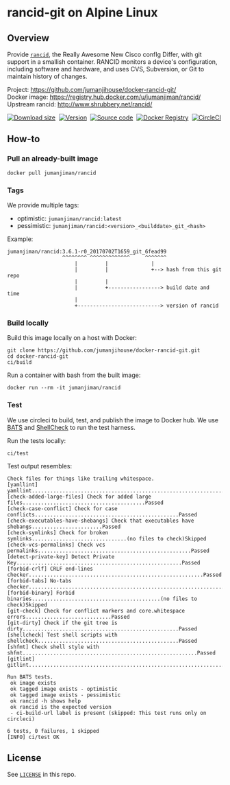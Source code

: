 # rancid-git on Alpine Linux

## Overview

Provide [`rancid`](http://www.shrubbery.net/rancid/),
the Really Awesome New Cisco confIg Differ,
with git support in a smallish container.
RANCID monitors a device's configuration, including software and hardware,
and uses CVS, Subversion, or Git to maintain history of changes.

Project:            https://github.com/jumanjihouse/docker-rancid-git/<br/>
Docker image:       https://registry.hub.docker.com/u/jumanjiman/rancid/<br/>
Upstream rancid:    http://www.shrubbery.net/rancid/

[![Download size](https://images.microbadger.com/badges/image/jumanjiman/rancid.svg)](http://microbadger.com/images/jumanjiman/rancid)&nbsp;
[![Version](https://images.microbadger.com/badges/version/jumanjiman/rancid.svg)](http://microbadger.com/images/jumanjiman/rancid)&nbsp;
[![Source code](https://images.microbadger.com/badges/commit/jumanjiman/rancid.svg)](http://microbadger.com/images/jumanjiman/rancid)&nbsp;
[![Docker Registry](https://img.shields.io/docker/pulls/jumanjiman/rancid.svg)](https://registry.hub.docker.com/u/jumanjiman/rancid/)&nbsp;
[![CircleCI](https://circleci.com/gh/jumanjihouse/docker-rancid-git.svg?style=svg)](https://circleci.com/gh/jumanjihouse/docker-rancid-git)


## How-to

### Pull an already-built image

    docker pull jumanjiman/rancid


### Tags

We provide multiple tags:

* optimistic:  `jumanjiman/rancid:latest`
* pessimistic: `jumanjiman/rancid:<version>_<builddate>_git_<hash>`

Example:

    jumanjiman/rancid:3.6.1-r0_20170702T1659_git_6fead99
                      ^^^^^^^^ ^^^^^^^^^^^^^     ^^^^^^^
                          |         |              |
                          |         |              +--> hash from this git repo
                          |         |
                          |         +-----------------> build date and time
                          |
                          +---------------------------> version of rancid


### Build locally

Build this image locally on a host with Docker:

    git clone https://github.com/jumanjihouse/docker-rancid-git.git
    cd docker-rancid-git
    ci/build

Run a container with bash from the built image:

    docker run --rm -it jumanjiman/rancid


### Test

We use circleci to build, test, and publish the image to Docker hub.
We use [BATS](https://github.com/bats-core/bats-core)
and [ShellCheck](https://github.com/koalaman/shellcheck) to run the test harness.

Run the tests locally:

    ci/test

Test output resembles:

    Check files for things like trailing whitespace.
    [yamllint] yamllint..........................................................................Passed
    [check-added-large-files] Check for added large files........................................Passed
    [check-case-conflict] Check for case conflicts...............................................Passed
    [check-executables-have-shebangs] Check that executables have shebangs.......................Passed
    [check-symlinks] Check for broken symlinks...............................(no files to check)Skipped
    [check-vcs-permalinks] Check vcs permalinks..................................................Passed
    [detect-private-key] Detect Private Key......................................................Passed
    [forbid-crlf] CRLF end-lines checker.........................................................Passed
    [forbid-tabs] No-tabs checker................................................................Passed
    [forbid-binary] Forbid binaries..........................................(no files to check)Skipped
    [git-check] Check for conflict markers and core.whitespace errors............................Passed
    [git-dirty] Check if the git tree is dirty...................................................Passed
    [shellcheck] Test shell scripts with shellcheck..............................................Passed
    [shfmt] Check shell style with shfmt.........................................................Passed
    [gitlint] gitlint............................................................................Passed

    Run BATS tests.
     ok image exists
     ok tagged image exists - optimistic
     ok tagged image exists - pessimistic
     ok rancid -h shows help
     ok rancid is the expected version
     - ci-build-url label is present (skipped: This test runs only on circleci)

    6 tests, 0 failures, 1 skipped
    [INFO] ci/test OK


## License

See [`LICENSE`](LICENSE) in this repo.
